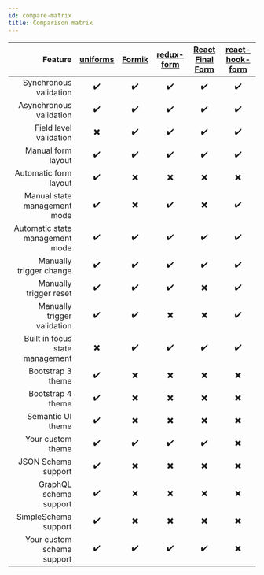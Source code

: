 ```yaml
---
id: compare-matrix
title: Comparison matrix
---
```


|                         Feature | [uniforms](https://github.com/vazco/uniforms) | [Formik](https://github.com/jaredpalmer/formik) | [redux-form](https://github.com/erikras/redux-form) | [React Final Form](https://github.com/final-form/react-final-form) | [react-hook-form](https://github.com/react-hook-form/react-hook-form) |
| ------------------------------: | :-------------------------------------------: | :---------------------------------------------: | :-------------------------------------------------: | :----------------------------------------------------------------: | :-------------------------------------------------------------------: |
|          Synchronous validation |              :heavy_check_mark:               |               :heavy_check_mark:                |                 :heavy_check_mark:                  |                         :heavy_check_mark:                         |                           :heavy_check_mark:                          |
|         Asynchronous validation |              :heavy_check_mark:               |               :heavy_check_mark:                |                 :heavy_check_mark:                  |                         :heavy_check_mark:                         |                           :heavy_check_mark:                          |
|          Field level validation |           :heavy_multiplication_x:            |               :heavy_check_mark:                |                 :heavy_check_mark:                  |                         :heavy_check_mark:                         |                           :heavy_check_mark:                          |
|              Manual form layout |              :heavy_check_mark:               |               :heavy_check_mark:                |                 :heavy_check_mark:                  |                         :heavy_check_mark:                         |                           :heavy_check_mark:                          |
|           Automatic form layout |              :heavy_check_mark:               |            :heavy_multiplication_x:             |              :heavy_multiplication_x:               |                      :heavy_multiplication_x:                      |                        :heavy_multiplication_x:                       |
|    Manual state management mode |              :heavy_check_mark:               |            :heavy_multiplication_x:             |                 :heavy_check_mark:                  |                      :heavy_multiplication_x:                      |                           :heavy_check_mark:                          |
| Automatic state management mode |              :heavy_check_mark:               |               :heavy_check_mark:                |                 :heavy_check_mark:                  |                         :heavy_check_mark:                         |                           :heavy_check_mark:                          |
|         Manually trigger change |              :heavy_check_mark:               |               :heavy_check_mark:                |                 :heavy_check_mark:                  |                         :heavy_check_mark:                         |                           :heavy_check_mark:                          |
|          Manually trigger reset |              :heavy_check_mark:               |               :heavy_check_mark:                |                 :heavy_check_mark:                  |                      :heavy_multiplication_x:                      |                           :heavy_check_mark:                          |
|     Manually trigger validation |              :heavy_check_mark:               |               :heavy_check_mark:                |              :heavy_multiplication_x:               |                      :heavy_multiplication_x:                      |                           :heavy_check_mark:                          |
| Built in focus state management |           :heavy_multiplication_x:            |               :heavy_check_mark:                |                 :heavy_check_mark:                  |                         :heavy_check_mark:                         |                           :heavy_check_mark:                          |
|               Bootstrap 3 theme |              :heavy_check_mark:               |            :heavy_multiplication_x:             |              :heavy_multiplication_x:               |                      :heavy_multiplication_x:                      |                        :heavy_multiplication_x:                       |
|               Bootstrap 4 theme |              :heavy_check_mark:               |            :heavy_multiplication_x:             |              :heavy_multiplication_x:               |                      :heavy_multiplication_x:                      |                        :heavy_multiplication_x:                       |
|               Semantic UI theme |              :heavy_check_mark:               |            :heavy_multiplication_x:             |              :heavy_multiplication_x:               |                      :heavy_multiplication_x:                      |                        :heavy_multiplication_x:                       |
|               Your custom theme |              :heavy_check_mark:               |               :heavy_check_mark:                |                 :heavy_check_mark:                  |                         :heavy_check_mark:                         |                        :heavy_multiplication_x:                       |
|             JSON Schema support |              :heavy_check_mark:               |            :heavy_multiplication_x:             |              :heavy_multiplication_x:               |                      :heavy_multiplication_x:                      |                        :heavy_multiplication_x:                       |
|          GraphQL schema support |              :heavy_check_mark:               |            :heavy_multiplication_x:             |              :heavy_multiplication_x:               |                      :heavy_multiplication_x:                      |                        :heavy_multiplication_x:                       |
|            SimpleSchema support |              :heavy_check_mark:               |            :heavy_multiplication_x:             |              :heavy_multiplication_x:               |                      :heavy_multiplication_x:                      |                        :heavy_multiplication_x:                       |
|      Your custom schema support |              :heavy_check_mark:               |               :heavy_check_mark:                |                 :heavy_check_mark:                  |                         :heavy_check_mark:                         |                        :heavy_multiplication_x:                       |
